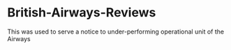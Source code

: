 # British-Airways-Reviews
This was used to serve a notice to under-performing operational unit of the Airways
